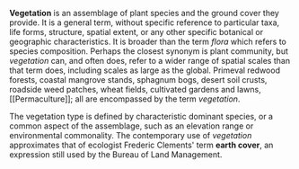 **Vegetation** is an assemblage of plant species and the ground cover they provide. It is a general term, without specific reference to particular taxa, life forms, structure, spatial extent, or any other specific botanical or geographic characteristics. It is broader than the term _flora_ which refers to species composition. Perhaps the closest synonym is plant community, but _vegetation_ can, and often does, refer to a wider range of spatial scales than that term does, including scales as large as the global. Primeval redwood forests, coastal mangrove stands, sphagnum bogs, desert soil crusts, roadside weed patches, wheat fields, cultivated gardens and lawns, [[Permaculture]]; all are encompassed by the term _vegetation_.

The vegetation type is defined by characteristic dominant species, or a common aspect of the assemblage, such as an elevation range or environmental commonality. The contemporary use of _vegetation_ approximates that of ecologist Frederic Clements' term **earth cover**, an expression still used by the Bureau of Land Management.